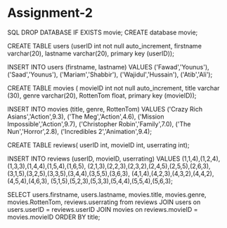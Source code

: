 # Assignment-2
SQL
DROP DATABASE IF EXISTS movie;
CREATE database movie;


CREATE TABLE users (userID int not null auto_increment, 
firstname varchar(20),
lastname varchar(20),
primary key (userID));


INSERT INTO users (firstname, lastname) VALUES
('Fawad','Younus'),
('Saad','Younus'),
('Mariam','Shabbir'),
('Wajidul','Hussain'),
('Atib','Ali');

CREATE TABLE movies (
movieID int not null auto_increment,
title varchar (30),
genre varchar(20),
RottenTom float,
primary key (movieID));


INSERT INTO movies (title, genre, RottenTom) VALUES
('Crazy Rich Asians','Action',9.3),
('The Meg','Action',4.6),
('Mission Impossible','Action',9.7),
('Christopher Robin','Family',7.0),
('The Nun','Horror',2.8),
('Incredibles 2','Animation',9.4);

 
CREATE TABLE reviews(
userID int,
movieID int,
userrating int);

INSERT INTO reviews (userID, movieID, userrating) VALUES
(1,1,4),(1,2,4),(1,3,3),(1,4,4),(1,5,4),(1,6,5),
(2,1,3),(2,2,3),(2,3,2),(2,4,5),(2,5,5),(2,6,3),
(3,1,5),(3,2,5),(3,3,5),(3,4,4),(3,5,5),(3,6,3),
(4,1,4),(4,2,3),(4,3,2),(4,4,2),(4,5,4),(4,6,3),
(5,1,5),(5,2,3),(5,3,3),(5,4,4),(5,5,4),(5,6,3);

SELECT users.firstname, users.lastname, movies.title, movies.genre, movies.RottenTom, reviews.userrating from reviews
JOIN users on users.userID = reviews.userID
JOIN movies on reviews.movieID = movies.movieID
ORDER BY title;
